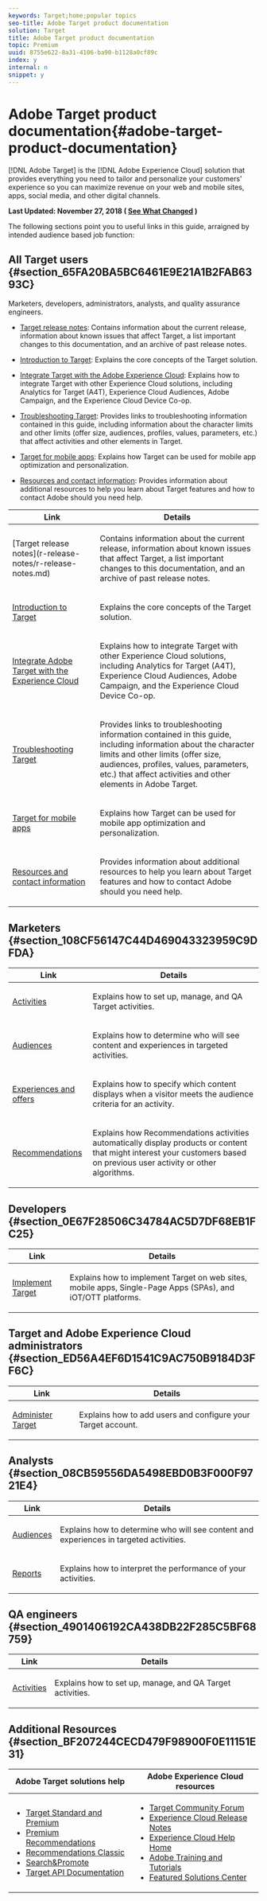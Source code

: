 ```yaml
---
keywords: Target;home;popular topics
seo-title: Adobe Target product documentation
solution: Target
title: Adobe Target product documentation
topic: Premium
uuid: 8755e622-8a31-4106-ba90-b1128a0cf89c
index: y
internal: n
snippet: y
---
```


# Adobe Target product documentation{#adobe-target-product-documentation}

 [!DNL Adobe Target] is the [!DNL Adobe Experience Cloud] solution that provides everything you need to tailor and personalize your customers' experience so you can maximize revenue on your web and mobile sites, apps, social media, and other digital channels.

**Last Updated: November 27, 2018 ( [See What Changed](r-release-notes/r-doc-change.md) )**

The following sections point you to useful links in this guide, arraigned by intended audience based job function:

## All Target users {#section_65FA20BA5BC6461E9E21A1B2FAB6393C}

Marketers, developers, administrators, analysts, and quality assurance engineers.

- [Target release notes](r-release-notes/r-release-notes.md): Contains information about the current release, information about known issues that affect Target, a list important changes to this documentation, and an archive of past release notes.

- [Introduction to Target](c-intro/c-intro.md): Explains the core concepts of the Target solution.

- [Integrate Target with the Adobe Experience Cloud](c-integrating-target-with-mac): Explains how to integrate Target with other Experience Cloud solutions, including Analytics for Target (A4T), Experience Cloud Audiences, Adobe Campaign, and the Experience Cloud Device Co-op.

- [Troubleshooting Target](r-troubleshooting-target): Provides links to troubleshooting information contained in this guide, including information about the character limits and other limits (offer size, audiences, profiles, values, parameters, etc.) that affect activities and other elements in Target.

- [Target for mobile apps](c-target-mobile-app): Explains how Target can be used for mobile app optimization and personalization.

- [Resources and contact information](cmp-resources-and-contact-information.md): Provides information about additional resources to help you learn about Target features and how to contact Adobe should you need help.

<table id="table_1A269F25C42146F2816295AC733AC329"> 
 <thead> 
  <tr> 
   <th colname="col1" class="entry"> Link </th> 
   <th colname="col2" class="entry"> Details </th> 
  </tr>
 </thead>
 <tbody> 
  <tr> 
   <td colname="col1"> <p>[Target release notes](r-release-notes/r-release-notes.md) </p> </td> 
   <td colname="col2"> <p>Contains information about the current release, information about known issues that affect Target, a list important changes to this documentation, and an archive of past release notes. </p> </td> 
  </tr> 
  <tr> 
   <td colname="col1"> <p><a href="https://marketing.adobe.com/resources/help/en_US/target/target/c_intro.html" format="html" scope="external"> Introduction to Target</a> </p> </td> 
   <td colname="col2"> <p>Explains the core concepts of the Target solution. </p> </td> 
  </tr> 
  <tr> 
   <td colname="col1"> <p><a href="https://marketing.adobe.com/resources/help/en_US/target/a4t/c_integrating_target_with_mac.html" format="html" scope="external"> Integrate Adobe Target with the Experience Cloud</a> </p> </td> 
   <td colname="col2"> <p>Explains how to integrate Target with other Experience Cloud solutions, including Analytics for Target (A4T), Experience Cloud Audiences, Adobe Campaign, and the Experience Cloud Device Co-op. </p> </td> 
  </tr> 
  <tr> 
   <td colname="col1"> <p><a href="https://marketing.adobe.com/resources/help/en_US/target/target/r_troubleshooting_target.html" format="html" scope="external"> Troubleshooting Target</a> </p> </td> 
   <td colname="col2"> <p>Provides links to troubleshooting information contained in this guide, including information about the character limits and other limits (offer size, audiences, profiles, values, parameters, etc.) that affect activities and other elements in Adobe Target. </p> </td> 
  </tr> 
  <tr> 
   <td colname="col1"> <p><a href="https://marketing.adobe.com/resources/help/en_US/target/target/c_target_mobile_app.html" format="html" scope="external"> Target for mobile apps</a> </p> </td> 
   <td colname="col2"> <p>Explains how Target can be used for mobile app optimization and personalization. </p> </td> 
  </tr> 
  <tr> 
   <td colname="col1"> <p><a href="https://marketing.adobe.com/resources/help/en_US/target/target/cmp_resources-and-contact-information.html" format="html" scope="external"> Resources and contact information</a> </p> </td> 
   <td colname="col2"> <p>Provides information about additional resources to help you learn about Target features and how to contact Adobe should you need help. </p> </td> 
  </tr> 
 </tbody> 
</table>

## Marketers {#section_108CF56147C44D469043323959C9DFDA}

<table id="table_4718AF71A03A43D390B2177AD45ABE8C"> 
 <thead> 
  <tr> 
   <th colname="col1" class="entry"> Link </th> 
   <th colname="col2" class="entry"> Details </th> 
  </tr>
 </thead>
 <tbody> 
  <tr> 
   <td colname="col1"> <p><a href="https://marketing.adobe.com/resources/help/en_US/target/target/c_activities.html" format="html" scope="external"> Activities</a> </p> </td> 
   <td colname="col2"> <p>Explains how to set up, manage, and QA Target activities. </p> </td> 
  </tr> 
  <tr> 
   <td colname="col1"> <p><a href="https://marketing.adobe.com/resources/help/en_US/target/target/c_target.html" format="html" scope="external"> Audiences</a> </p> </td> 
   <td colname="col2"> <p>Explains how to determine who will see content and experiences in targeted activities. </p> </td> 
  </tr> 
  <tr> 
   <td colname="col1"> <p><a href="https://marketing.adobe.com/resources/help/en_US/target/target/c_experiences.html" format="html" scope="external"> Experiences and offers</a> </p> </td> 
   <td colname="col2"> <p>Explains how to specify which content displays when a visitor meets the audience criteria for an activity. </p> </td> 
  </tr> 
  <tr> 
   <td colname="col1"> <p><a href="https://marketing.adobe.com/resources/help/en_US/target/recs/c_recommendations.html" format="html" scope="external"> Recommendations</a> </p> </td> 
   <td colname="col2"> <p>Explains how Recommendations activities automatically display products or content that might interest your customers based on previous user activity or other algorithms. </p> </td> 
  </tr> 
 </tbody> 
</table>

## Developers {#section_0E67F28506C34784AC5D7DF68EB1FC25}

<table id="table_A73F6C04AF4E497A931CCA0D64E708C8"> 
 <thead> 
  <tr> 
   <th colname="col1" class="entry"> Link </th> 
   <th colname="col2" class="entry"> Details </th> 
  </tr>
 </thead>
 <tbody> 
  <tr> 
   <td colname="col1"> <p><a href="https://marketing.adobe.com/resources/help/en_US/target/ov/c_implementing_target.html" format="html" scope="external"> Implement Target</a> </p> </td> 
   <td colname="col2"> <p>Explains how to implement Target on web sites, mobile apps, Single-Page Apps (SPAs), and iOT/OTT platforms. </p> </td> 
  </tr> 
 </tbody> 
</table>

## Target and Adobe Experience Cloud administrators {#section_ED56A4EF6D1541C9AC750B9184D3FF6C}

<table id="table_5AE9FDFE77204756A1D2ED2B4B488B26"> 
 <thead> 
  <tr> 
   <th colname="col1" class="entry"> Link </th> 
   <th colname="col2" class="entry"> Details </th> 
  </tr>
 </thead>
 <tbody> 
  <tr> 
   <td colname="col1"> <p><a href="https://marketing.adobe.com/resources/help/en_US/target/ov/administrating-target.html" format="html" scope="external"> Administer Target</a> </p> </td> 
   <td colname="col2"> <p>Explains how to add users and configure your Target account. </p> </td> 
  </tr> 
 </tbody> 
</table>

## Analysts {#section_08CB59556DA5498EBD0B3F000F9721E4}

<table id="table_CC8AE8BF079E4A57BAE8EB5A5CE214ED"> 
 <thead> 
  <tr> 
   <th colname="col1" class="entry"> Link </th> 
   <th colname="col2" class="entry"> Details </th> 
  </tr>
 </thead>
 <tbody> 
  <tr> 
   <td colname="col1"> <p><a href="https://marketing.adobe.com/resources/help/en_US/target/target/c_target.html" format="html" scope="external"> Audiences</a> </p> </td> 
   <td colname="col2"> <p>Explains how to determine who will see content and experiences in targeted activities. </p> </td> 
  </tr> 
  <tr> 
   <td colname="col1"> <p><a href="https://marketing.adobe.com/resources/help/en_US/target/target/c_reports.html" format="html" scope="external"> Reports</a> </p> </td> 
   <td colname="col2"> <p>Explains how to interpret the performance of your activities. </p> </td> 
  </tr> 
 </tbody> 
</table>

## QA engineers {#section_4901406192CA438DB22F285C5BF68759}

<table id="table_547C88B7E82C4D489A76158942FD0BA0"> 
 <thead> 
  <tr> 
   <th colname="col1" class="entry"> Link </th> 
   <th colname="col2" class="entry"> Details </th> 
  </tr>
 </thead>
 <tbody> 
  <tr> 
   <td colname="col1"> <p><a href="c-activities/c-activities.md#concept_D317A95A1AB54674BA7AB65C7985BA03" format="dita" scope="local"> Activities</a> </p> </td> 
   <td colname="col2"> <p>Explains how to set up, manage, and QA Target activities. </p> </td> 
  </tr> 
 </tbody> 
</table>

## Additional Resources {#section_BF207244CECD479F98900F0E11151E31}

<table id="table_5139DFF8A84C49DC8D603B20E93A1973"> 
 <thead> 
  <tr> 
   <th colname="col1" class="entry"> Adobe Target solutions help </th> 
   <th colname="col2" class="entry"> Adobe Experience Cloud resources </th> 
  </tr>
 </thead>
 <tbody> 
  <tr> 
   <td colname="col1"> <p> 
     <ul id="ul_5A5701EA7407415EBD954C10C9586EAE"> 
      <li id="li_A29E30154DCC40C099E8F3637013524A"> <a href="https://marketing.adobe.com/resources/help/en_US/target/target/c_intro.html" format="https" scope="external"> Target Standard and Premium</a> </li> 
      <li id="li_1E242B90A6D34CBEB5A62F64C7008FE3"> <a href="https://marketing.adobe.com/resources/help/en_US/target/recs/c_recommendations.html" format="https" scope="external"> Premium Recommendations</a> </li> 
      <li id="li_6093F1A07AA34D9A9952FD18547627D3"> <a href="https://marketing.adobe.com/resources/help/en_US/rec/" format="http" scope="external"> Recommendations Classic</a> </li> 
      <li id="li_C82E65DE81184F45BA4F10F6D32D7DE7"> <a href="https://marketing.adobe.com/resources/help/en_US/snp/" format="http" scope="external"> Search&amp;Promote</a> </li> 
      <li id="li_C760B1A583A246009327EFA52B065BBE"> <a href="https://developers.adobetarget.com/" format="http" scope="external"> Target API Documentation</a> </li> 
     </ul> </p> </td> 
   <td colname="col2"> <p> 
     <ul id="ul_8E15489539FA46868A4A203E1452C331"> 
      <li id="li_C7DD673FFF3045F780A50622118EB96B"> <a href="https://forums.adobe.com/community/experience-cloud/marketing-cloud/target" format="https" scope="external"> Target Community Forum</a> </li> 
      <li id="li_1C766D0967974FA19C12A06196E1039B"> <a href="https://marketing.adobe.com/resources/help/en_US/whatsnew/" scope="external" format="https"> Experience Cloud Release Notes</a> </li> 
      <li id="li_877931933EC141558EAFB9E32834BA15"> <a href="https://marketing.adobe.com/resources/help/en_US/home/" scope="external" format="https"> Experience Cloud Help Home</a> </li> 
      <li id="li_32F34F0C1A1147F1A2B474617CEBAE1A"> <a href="https://helpx.adobe.com/learning.html?promoid=KAUDK" scope="external" format="http"> Adobe Training and Tutorials</a> </li> 
      <li id="li_63A175DA1A7A48C298F43B791D5C78CC"> <a href="https://www.omniture.com/en/products/online_business_optimization" scope="external" format="html"> Featured Solutions Center</a> </li> 
     </ul> </p> </td> 
  </tr> 
 </tbody> 
</table>

